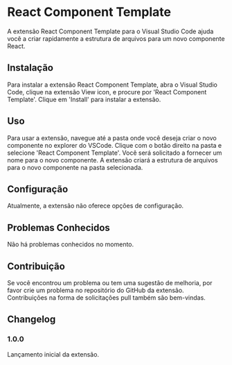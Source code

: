 # React Component Template

A extensão React Component Template para o Visual Studio Code ajuda você a criar rapidamente a estrutura de arquivos para um novo componente React.

## Instalação

Para instalar a extensão React Component Template, abra o Visual Studio Code, clique na extensão View icon, e procure por 'React Component Template'. Clique em 'Install' para instalar a extensão.

## Uso

Para usar a extensão, navegue até a pasta onde você deseja criar o novo componente no explorer do VSCode. Clique com o botão direito na pasta e selecione 'React Component Template'. Você será solicitado a fornecer um nome para o novo componente. A extensão criará a estrutura de arquivos para o novo componente na pasta selecionada.

## Configuração

Atualmente, a extensão não oferece opções de configuração.

## Problemas Conhecidos

Não há problemas conhecidos no momento.

## Contribuição

Se você encontrou um problema ou tem uma sugestão de melhoria, por favor crie um problema no repositório do GitHub da extensão. Contribuições na forma de solicitações pull também são bem-vindas.

## Changelog

### 1.0.0

Lançamento inicial da extensão.
